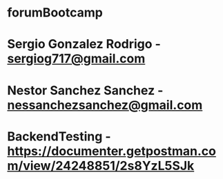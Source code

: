 # forumBootcamp
# Sergio Gonzalez Rodrigo - sergiog717@gmail.com
# Nestor Sanchez Sanchez - nessanchezsanchez@gmail.com
# BackendTesting - https://documenter.getpostman.com/view/24248851/2s8YzL5SJk
